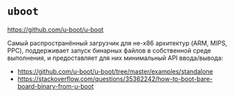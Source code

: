 # `uboot`

https://github.com/u-boot/u-boot

Самый распространённый загрузчик для не-х86 архитектур (ARM, MIPS, PPC), поддерживает запуск бинарных файлов в собственной среде выполнения, и предоставляет для них минимальный API ввода/вывода:

* https://github.com/u-boot/u-boot/tree/master/examples/standalone
* https://stackoverflow.com/questions/35362242/how-to-boot-bare-board-binary-from-u-boot
